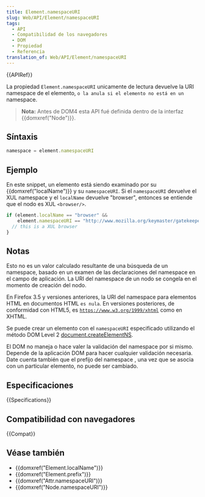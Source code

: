 ```yaml
---
title: Element.namespaceURI
slug: Web/API/Element/namespaceURI
tags:
  - API
  - Compatibilidad de los navegadores
  - DOM
  - Propiedad
  - Referencia
translation_of: Web/API/Element/namespaceURI
---
```

{{APIRef}}

La propiedad `Element.namespaceURI` unicamente de lectura devuelve la URI namespace de el elemento, `o la anula si el elemento no está en un` namespace.

> **Nota:** Antes de DOM4 esta API fué definida dentro de la interfaz {{domxref("Node")}}.

## Síntaxis

```js
namespace = element.namespaceURI
```

## Ejemplo

En este snippet, un elemento está siendo examinado por su {{domxref("localName")}} y su `namespaceURI`. Si el `namespaceURI` devuelve el XUL namespace y el `localName` devuelve "browser", entonces se entiende que el nodo es XUL `<browser/>`.

```js
if (element.localName == "browser" &&
    element.namespaceURI == "http://www.mozilla.org/keymaster/gatekeeper/there.is.only.xul") {
  // this is a XUL browser
}
```

## Notas

Esto no es un valor calculado resultante de una búsqueda de un namespace, basado en un examen de las declaraciones del namespace en el campo de aplicación. La URI del namespace de un nodo se congela en el momento de creación del nodo.

En Firefox 3.5 y versiones anteriores, la URI del namespace para elementos HTML en documentos HTML `es nula`. En versiones posteriores, de conformidad con HTML5, es [`https://www.w3.org/1999/xhtml`](https://www.w3.org/1999/xhtml) como en XHTML.

Se puede crear un elemento con el `namespaceURI` especificado utilizando el método DOM Level 2 [document.createElementNS](/es/docs/Web/API/Document/createElementNS).

El DOM no maneja o hace valer la validación del namespace por si mismo. Depende de la aplicación DOM para hacer cualquier validación necesaria. Date cuenta también que el prefijo del namespace , una vez que se asocia con un particular elemento, no puede ser cambiado.

## Especificaciones

{{Specifications}}

## Compatibilidad con navegadores

{{Compat}}

## Véase también

- {{domxref("Element.localName")}}
- {{domxref("Element.prefix")}}
- {{domxref("Attr.namespaceURI")}}
- {{domxref("Node.namespaceURI")}}

